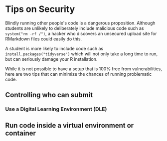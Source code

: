 
# Tips on Security

Blindly running other people's code is a dangerous proposition. Although students are unlikely to deliberately include malicious code such as `system("rm -rf /")`, a hacker who discovers an unsecured upload site for RMarkdown files could easily do this.

A student is more likely to include code such as `install.packages("tidyverse")` which will not only take a long time to run, but can seriously damage your R installation.

While it is not possible to have a setup that is 100% free from vulnerabilities, here are two tips that can minimize the chances of running problematic code.

## Controlling who can submit

### Use a Digital Learning Environment (DLE)

## Run code inside a virtual environment or container

